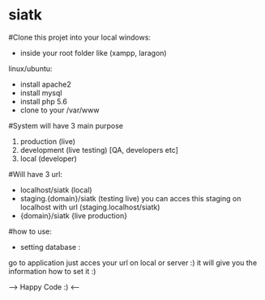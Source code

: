 # siatk

#Clone this projet into your local
  windows:
  - inside your root folder like (xampp, laragon)

  linux/ubuntu:
  - install apache2
  - install mysql
  - install php 5.6
  - clone to your /var/www

#System will have 3 main purpose
1. production (live)
2. development (live testing) [QA, developers etc]
3. local (developer)

#Will have 3 url:
- localhost/siatk (local)
- staging.{domain}/siatk (testing live)
    you can acces this staging on localhost with url (staging.localhost/siatk)
- {domain}/siatk {live production}

#how to use:
 - setting database :

go to application
just acces your url on local or server :)
it will give you the information how to set it :)



--> Happy Code :) <--
